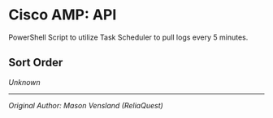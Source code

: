 # Cisco AMP: API
PowerShell Script to utilize Task Scheduler to pull logs every 5 minutes.
## Sort Order
*Unknown*

***
*Original Author: Mason Vensland (ReliaQuest)*

